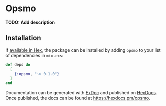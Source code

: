 # Opsmo

**TODO: Add description**

## Installation

If [available in Hex](https://hex.pm/docs/publish), the package can be installed
by adding `opsmo` to your list of dependencies in `mix.exs`:

```elixir
def deps do
  [
    {:opsmo, "~> 0.1.0"}
  ]
end
```

Documentation can be generated with [ExDoc](https://github.com/elixir-lang/ex_doc)
and published on [HexDocs](https://hexdocs.pm). Once published, the docs can
be found at <https://hexdocs.pm/opsmo>.

